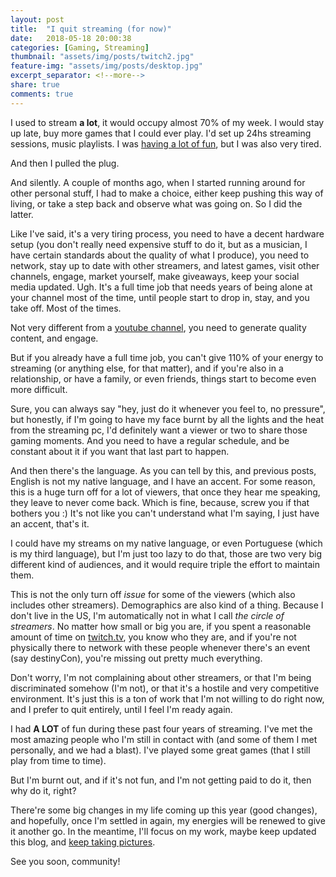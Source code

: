 ```yaml
---
layout: post
title:  "I quit streaming (for now)"
date:   2018-05-18 20:00:38
categories: [Gaming, Streaming]
thumbnail: "assets/img/posts/twitch2.jpg"
feature-img: "assets/img/posts/desktop.jpg"
excerpt_separator: <!--more-->
share: true
comments: true
---
```


I used to stream **a lot**, it would occupy almost 70% of my week. I would stay up late, buy more games that I could ever play. I'd set up 24hs streaming sessions, music playlists. I was [having a lot of fun](https://www.twitch.tv/videos/86308676), but I was also very tired.

And then I pulled the plug.

And silently. A couple of months ago, when I started running around for other personal stuff, I had to make a choice, either keep pushing this way of living, or take a step back and observe what was going on. So I did the latter.

<!--more-->

Like I've said, it's a very tiring process, you need to have a decent hardware setup (you don't really need expensive stuff to do it, but as a musician, I have certain standards about the quality of what I produce), you need to network, stay up to date with other streamers, and latest games, visit other channels, engage, market yourself, make giveaways, keep your social media updated. Ugh. It's a full time job that needs years of being alone at your channel most of the time, until people start to drop in, stay, and you take off. Most of the times.

Not very different from a [youtube channel](https://www.youtube.com/watch?v=Wy201cfdsjI), you need to generate quality content, and engage.

But if you already have a full time job, you can't give 110% of your energy to streaming (or anything else, for that matter), and if you're also in a relationship, or have a family, or even friends, things start to become even more difficult.

Sure, you can always say "hey, just do it whenever you feel to, no pressure", but honestly, if I'm going to have my face burnt by all the lights and the heat from the streaming pc, I'd definitely want a viewer or two to share those gaming moments. And you need to have a regular schedule, and be constant about it if you want that last part to happen.

And then there's the language. As you can tell by this, and previous posts, English is not my native language, and I have an accent. For some reason, this is a huge turn off for a lot of viewers, that once they hear me speaking, they leave to never come back. Which is fine, because, screw you if that bothers you :) It's not like you can't understand what I'm saying, I just have an accent, that's it. 

I could have my streams on my native language, or even Portuguese (which is my third language), but I'm just too lazy to do that, those are two very big different kind of audiences, and it would require triple the effort to maintain them.

This is not the only turn off _issue_ for some of the viewers (which also includes other streamers). Demographics are also kind of a thing. Because I don't live in the US, I'm automatically not in what I call _the circle of streamers_. No matter how small or big you are, if you spent a reasonable amount of time on [twitch.tv](https://twitch.tv), you know who they are, and if you're not physically there to network with these people whenever there's an event (say destinyCon), you're missing out pretty much everything.

Don't worry, I'm not complaining about other streamers, or that I'm being discriminated somehow (I'm not), or that it's a hostile and very competitive environment. It's just this is a ton of work that I'm not willing to do right now, and I prefer to quit entirely, until I feel I'm ready again.

I had **A LOT** of fun during these past four years of streaming. I've met the most amazing people who I'm still in contact with (and some of them I met personally, and we had a blast). I've played some great games (that I still play from time to time).  

But I'm burnt out, and if it's not fun, and I'm not getting paid to do it, then why do it, right?

There're some big changes in my life coming up this year (good changes), and hopefully, once I'm settled in again, my energies will be renewed to give it another go. In the meantime, I'll focus on my work, maybe keep updated this blog, and [keep taking pictures](http://www.phabregat.com/).

See you soon, community!



